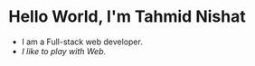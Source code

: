 # Hello World, I'm Tahmid Nishat
- I am a Full-stack web developer.
- *I like to play with Web.*


<!---
tahmid-ni7/tahmid-ni7 is a ✨ special ✨ repository because its `README.md` (this file) appears on your GitHub profile.
You can click the Preview link to take a look at your changes.
--->
